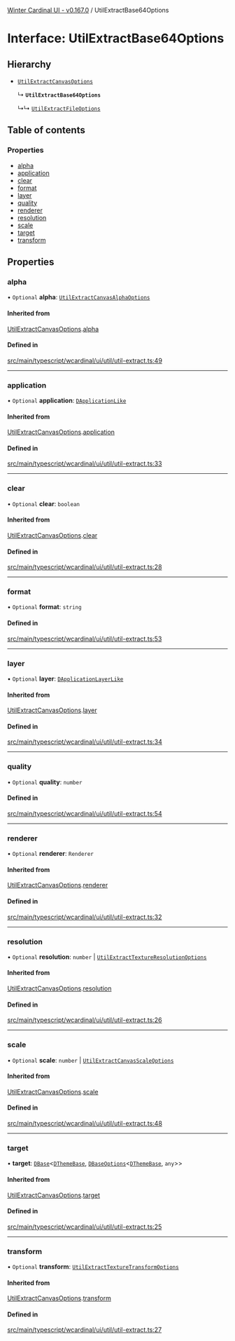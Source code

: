 [Winter Cardinal UI - v0.167.0](../index.md) / UtilExtractBase64Options

# Interface: UtilExtractBase64Options

## Hierarchy

- [`UtilExtractCanvasOptions`](UtilExtractCanvasOptions.md)

  ↳ **`UtilExtractBase64Options`**

  ↳↳ [`UtilExtractFileOptions`](UtilExtractFileOptions.md)

## Table of contents

### Properties

- [alpha](UtilExtractBase64Options.md#alpha)
- [application](UtilExtractBase64Options.md#application)
- [clear](UtilExtractBase64Options.md#clear)
- [format](UtilExtractBase64Options.md#format)
- [layer](UtilExtractBase64Options.md#layer)
- [quality](UtilExtractBase64Options.md#quality)
- [renderer](UtilExtractBase64Options.md#renderer)
- [resolution](UtilExtractBase64Options.md#resolution)
- [scale](UtilExtractBase64Options.md#scale)
- [target](UtilExtractBase64Options.md#target)
- [transform](UtilExtractBase64Options.md#transform)

## Properties

### alpha

• `Optional` **alpha**: [`UtilExtractCanvasAlphaOptions`](UtilExtractCanvasAlphaOptions.md)

#### Inherited from

[UtilExtractCanvasOptions](UtilExtractCanvasOptions.md).[alpha](UtilExtractCanvasOptions.md#alpha)

#### Defined in

[src/main/typescript/wcardinal/ui/util/util-extract.ts:49](https://github.com/winter-cardinal/winter-cardinal-ui/blob/v0.167.0/src/main/typescript/wcardinal/ui/util/util-extract.ts#L49)

___

### application

• `Optional` **application**: [`DApplicationLike`](DApplicationLike.md)

#### Inherited from

[UtilExtractCanvasOptions](UtilExtractCanvasOptions.md).[application](UtilExtractCanvasOptions.md#application)

#### Defined in

[src/main/typescript/wcardinal/ui/util/util-extract.ts:33](https://github.com/winter-cardinal/winter-cardinal-ui/blob/v0.167.0/src/main/typescript/wcardinal/ui/util/util-extract.ts#L33)

___

### clear

• `Optional` **clear**: `boolean`

#### Inherited from

[UtilExtractCanvasOptions](UtilExtractCanvasOptions.md).[clear](UtilExtractCanvasOptions.md#clear)

#### Defined in

[src/main/typescript/wcardinal/ui/util/util-extract.ts:28](https://github.com/winter-cardinal/winter-cardinal-ui/blob/v0.167.0/src/main/typescript/wcardinal/ui/util/util-extract.ts#L28)

___

### format

• `Optional` **format**: `string`

#### Defined in

[src/main/typescript/wcardinal/ui/util/util-extract.ts:53](https://github.com/winter-cardinal/winter-cardinal-ui/blob/v0.167.0/src/main/typescript/wcardinal/ui/util/util-extract.ts#L53)

___

### layer

• `Optional` **layer**: [`DApplicationLayerLike`](DApplicationLayerLike.md)

#### Inherited from

[UtilExtractCanvasOptions](UtilExtractCanvasOptions.md).[layer](UtilExtractCanvasOptions.md#layer)

#### Defined in

[src/main/typescript/wcardinal/ui/util/util-extract.ts:34](https://github.com/winter-cardinal/winter-cardinal-ui/blob/v0.167.0/src/main/typescript/wcardinal/ui/util/util-extract.ts#L34)

___

### quality

• `Optional` **quality**: `number`

#### Defined in

[src/main/typescript/wcardinal/ui/util/util-extract.ts:54](https://github.com/winter-cardinal/winter-cardinal-ui/blob/v0.167.0/src/main/typescript/wcardinal/ui/util/util-extract.ts#L54)

___

### renderer

• `Optional` **renderer**: `Renderer`

#### Inherited from

[UtilExtractCanvasOptions](UtilExtractCanvasOptions.md).[renderer](UtilExtractCanvasOptions.md#renderer)

#### Defined in

[src/main/typescript/wcardinal/ui/util/util-extract.ts:32](https://github.com/winter-cardinal/winter-cardinal-ui/blob/v0.167.0/src/main/typescript/wcardinal/ui/util/util-extract.ts#L32)

___

### resolution

• `Optional` **resolution**: `number` \| [`UtilExtractTextureResolutionOptions`](UtilExtractTextureResolutionOptions.md)

#### Inherited from

[UtilExtractCanvasOptions](UtilExtractCanvasOptions.md).[resolution](UtilExtractCanvasOptions.md#resolution)

#### Defined in

[src/main/typescript/wcardinal/ui/util/util-extract.ts:26](https://github.com/winter-cardinal/winter-cardinal-ui/blob/v0.167.0/src/main/typescript/wcardinal/ui/util/util-extract.ts#L26)

___

### scale

• `Optional` **scale**: `number` \| [`UtilExtractCanvasScaleOptions`](UtilExtractCanvasScaleOptions.md)

#### Inherited from

[UtilExtractCanvasOptions](UtilExtractCanvasOptions.md).[scale](UtilExtractCanvasOptions.md#scale)

#### Defined in

[src/main/typescript/wcardinal/ui/util/util-extract.ts:48](https://github.com/winter-cardinal/winter-cardinal-ui/blob/v0.167.0/src/main/typescript/wcardinal/ui/util/util-extract.ts#L48)

___

### target

• **target**: [`DBase`](../classes/DBase.md)<[`DThemeBase`](DThemeBase.md), [`DBaseOptions`](DBaseOptions.md)<[`DThemeBase`](DThemeBase.md), `any`\>\>

#### Inherited from

[UtilExtractCanvasOptions](UtilExtractCanvasOptions.md).[target](UtilExtractCanvasOptions.md#target)

#### Defined in

[src/main/typescript/wcardinal/ui/util/util-extract.ts:25](https://github.com/winter-cardinal/winter-cardinal-ui/blob/v0.167.0/src/main/typescript/wcardinal/ui/util/util-extract.ts#L25)

___

### transform

• `Optional` **transform**: [`UtilExtractTextureTransformOptions`](UtilExtractTextureTransformOptions.md)

#### Inherited from

[UtilExtractCanvasOptions](UtilExtractCanvasOptions.md).[transform](UtilExtractCanvasOptions.md#transform)

#### Defined in

[src/main/typescript/wcardinal/ui/util/util-extract.ts:27](https://github.com/winter-cardinal/winter-cardinal-ui/blob/v0.167.0/src/main/typescript/wcardinal/ui/util/util-extract.ts#L27)
